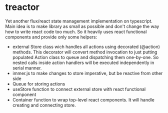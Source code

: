 # treactor
Yet another flux/react state management implementation on typescript.
Main idea is to make library as small as possible and don't change the way how to write react code too much. So it heavily uses react functional components and provide only some helpers:
 - external Store class wich handles all actions using decorated (@action) methods. This decorator will convert method invocation to just putting populated Action class to queue and dispatching them one-by-one. So nested calls inside action handlers will be executed independently in serial manner.
 - immer.js to make changes to store imperative, but be reactive from other side
 - Queue for storing actions
 - useStore function to connect external store with react functional component
 - Container function to wrap top-level react components. It will handle creating and connecting store.
 
